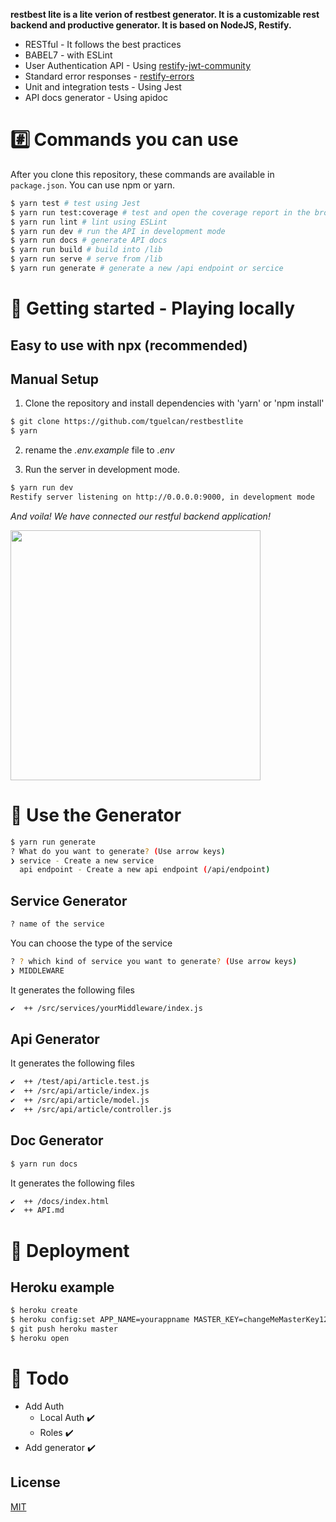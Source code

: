 
**restbest lite is a lite verion of restbest generator. It is a customizable rest backend and productive generator. It is based on NodeJS, Restify.**

- RESTful - It follows the best practices
- BABEL7 - with ESLint
- User Authentication API - Using [restify-jwt-community](https://github.com/frbuceta/restify-jwt-community)
- Standard error responses - [restify-errors](https://github.com/restify/errors)
- Unit and integration tests - Using Jest
- API docs generator - Using apidoc


# #️⃣ Commands you can use

After you clone this repository, these commands are available in `package.json`.
You can use npm or yarn.

```bash
$ yarn test # test using Jest
$ yarn run test:coverage # test and open the coverage report in the browser
$ yarn run lint # lint using ESLint
$ yarn run dev # run the API in development mode
$ yarn run docs # generate API docs
$ yarn run build # build into /lib
$ yarn run serve # serve from /lib
$ yarn run generate # generate a new /api endpoint or sercice
```

# 🚀 Getting started - Playing locally
## Easy to use with npx (recommended)

## Manual Setup
1. Clone the repository and install dependencies with 'yarn' or 'npm install'
```bash
$ git clone https://github.com/tguelcan/restbestlite
$ yarn
```

2. rename the *.env.example* file to *.env*

3. Run the server in development mode.
```bash
$ yarn run dev
Restify server listening on http://0.0.0.0:9000, in development mode
```

*And voila! We have connected our restful backend application!*

<img src="https://media.giphy.com/media/mks5DcSGjhQ1a/source.gif" width="400">

# 🤖 Use the Generator
```bash
$ yarn run generate
? What do you want to generate? (Use arrow keys)
❯ service - Create a new service
  api endpoint - Create a new api endpoint (/api/endpoint)
```

## Service Generator
```bash
? name of the service
```
You can choose the type of the service
```bash
? ? which kind of service you want to generate? (Use arrow keys)
❯ MIDDLEWARE
```
It generates the following files 
```bash
✔  ++ /src/services/yourMiddleware/index.js
```

## Api Generator

It generates the following files 
```bash
✔  ++ /test/api/article.test.js
✔  ++ /src/api/article/index.js
✔  ++ /src/api/article/model.js
✔  ++ /src/api/article/controller.js
```

## Doc Generator

```bash
$ yarn run docs
```

It generates the following files 
```bash
✔  ++ /docs/index.html
✔  ++ API.md
```

# 🚀 Deployment

## Heroku example

```bash
$ heroku create
$ heroku config:set APP_NAME=yourappname MASTER_KEY=changeMeMasterKey123 JWT_SECRET=changeMe123
$ git push heroku master
$ heroku open
```

# 📝 Todo
- Add Auth
    - Local Auth ✔️
    - Roles ✔️
- Add generator ✔️

## License

[MIT](https://opensource.org/licenses/MIT)
